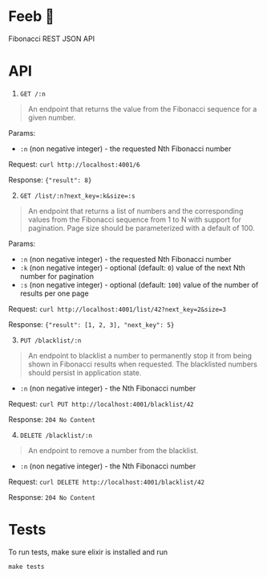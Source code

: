 # Feeb 🥩

Fibonacci REST JSON API

# API

1. `GET /:n`

> An endpoint that returns the value from the Fibonacci sequence for a given number.

Params:

  - `:n` (non negative integer) - the requested Nth Fibonacci number

Request: `curl http://localhost:4001/6`

Response: `{"result": 8}`

2. `GET /list/:n?next_key=:k&size=:s`

> An endpoint that returns a list of numbers and the corresponding values from the Fibonacci sequence from 1 to N with support for pagination. Page size should be parameterized with a default of 100.

Params:

  - `:n` (non negative integer) - the requested Nth Fibonacci number
  - `:k` (non negative integer) - optional (default: `0`) value of the next Nth number for pagination
  - `:s` (non negative integer) - optional (default: `100`) value of the number of results per one page

Request: `curl http://localhost:4001/list/42?next_key=2&size=3`

Response: `{"result": [1, 2, 3], "next_key": 5}`

3. `PUT /blacklist/:n`

> An endpoint to blacklist a number to permanently stop it from being shown in Fibonacci results when requested. The blacklisted numbers should persist in application state.

  - `:n` (non negative integer) - the Nth Fibonacci number

Request: `curl PUT http://localhost:4001/blacklist/42`

Response: `204 No Content`

4. `DELETE /blacklist/:n`

> An endpoint to remove a number from the blacklist.

  - `:n` (non negative integer) - the Nth Fibonacci number

Request: `curl DELETE http://localhost:4001/blacklist/42`

Response: `204 No Content`

# Tests

To run tests, make sure elixir is installed and run

```
make tests
```
